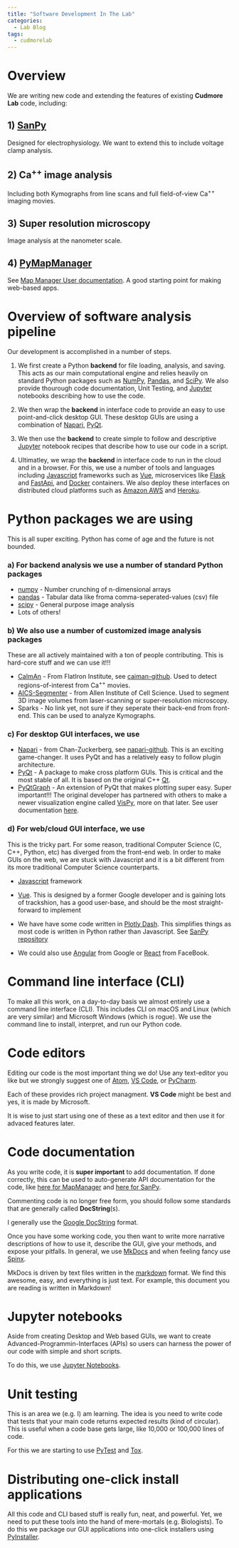 ```yaml
---
title: "Software Development In The Lab"
categories:
  - Lab Blog
tags:
  - cudmorelab
---
```


# Overview

We are writing new code and extending the features of existing **Cudmore Lab** code, including:

## 1) [SanPy]

Designed for electrophysiology. We want to extend this to include voltage clamp analysis.

## 2) Ca<sup>++</sup> image analysis

Including both Kymographs from line scans and full field-of-view Ca<sup>++</sup> imaging movies.

## 3) Super resolution microscopy

Image analysis at the nanometer scale.

## 4) [PyMapManager][pymapmanager]

See [Map Manager User documentation][mapmanager.net]. A good starting point for making web-based apps.

# Overview of software analysis pipeline

Our development is accomplished in a number of steps.

1.  We first create a Python **backend** for file loading, analysis, and saving. This acts as our main computational engine and relies heavily on standard Python packages such as [NumPy], [Pandas], and [SciPy]. We also provide thourough code documentation, Unit Testing, and [Jupyter] notebooks describing how to use the code.

2. We then wrap the **backend** in interface code to provide an easy to use point-and-click desktop GUI. These desktop GUIs are using a combination of [Napari], [PyQt].

3. We then use the **backend** to create simple to follow and descriptive [Jupyter] notebook recipes that describe how to use our code in a script.

4. Ultimatley, we wrap the **backend** in interface code to run in the cloud and in a browser. For this, we use a number of tools and languages including [Javascript] frameworks such as [Vue], microservices like [Flask] and [FastApi], and [Docker] containers. We also deploy these interfaces on distributed cloud platforms such as [Amazon AWS] and [Heroku].



# Python packages we are using

This is all super exciting. Python has come of age and the future is not bounded.

### a) For backend analysis we use a number of standard Python packages

- [numpy][numpy] - Number crunching of n-dimensional arrays
- [pandas][pandas] - Tabular data like froma comma-seperated-values (csv) file
- [scipy][scipy] - General purpose image analysis
- Lots of others!

### b) We also use a number of customized image analysis packages

These are all actively maintained with a ton of people contributing. This is hard-core stuff and we can use it!!!

- [CaImAn] - From FlatIron Institute, see [caiman-github][caiman-github]. Used to detect regions-of-interest from Ca<sup>++</sup> movies.
- [AICS-Segmenter] - from Allen Institute of Cell Science. Used to segment 3D image volumes from laser-scanning or super-resolution microscopy.
- Sparks - No link yet, not sure if they seperate their back-end from front-end. This can be used to analyze Kymographs.

### c) For desktop GUI interfaces, we use

- [Napari][napari-docs] - from Chan-Zuckerberg, see [napari-github][napari-github]. This is an exciting game-changer. It uses PyQt and has a relatively easy to follow plugin architecture.
- [PyQt][pyqt] - A package to make cross platform GUIs. This is critical and the most stable of all. It is based on the original C++ [Qt][qt].
- [PyQtGraph][pyqtgraph] - An extension of PyQt that makes plotting super easy. Super important!!! The original developer has partnered with others to make a newer visualization engine called [VisPy](https://github.com/vispy/vispy), more on that later. See user documentation [here](https://vispy.org/).


### d) For web/cloud GUI interface, we use

This is the tricky part. For some reason, traditional Computer Science (C, C++, Python, etc) has diverged from the front-end web. In order to make GUIs on the web, we are stuck with Javascript and it is a bit different from its more traditional Computer Science counterparts.

- [Javascript][javascript] framework

- [Vue][vue]. This is designed by a former Google developer and is gaining lots of trackshion, has a good user-base, and should be the most straight-forward to implement

- We have have some code written in [Plotly Dash][dash]. This simplifies things as most code is written in Python rather than Javascript. See [SanPy repository](https://cudmore.github.io/SanPy/web-application/)

 - We could also use [Angular][angular] from Google or [React][react] from FaceBook.


# Command line interface (CLI)

To make all this work, on a day-to-day basis we almost entirely use a command line interface (CLI). This includes CLI on macOS and Linux (which are very similar) and Microsoft Windows (which is rogue). We use the command line to install, interpret, and run our Python code.

# Code editors

Editing our code is the most important thing we do! Use any text-editor you like but we strongly suggest one of [Atom][atom], [VS Code][vscode], or [PyCharm][pycharm].

Each of these provides rich project managment. **VS Code** might be best and yes, it is made by Microsoft.

It is wise to just start using one of these as a text editor and then use it for advaced features later.

# Code documentation

As you write code, it is **super important** to add documentation. If done correctly, this can be used to auto-generate API documentation for the code, like [here for MapManager][pymapmanager-api] and [here for SanPy](https://cudmore.github.io/SanPy/api/bAnalysis/).

Commenting code is no longer free form, you should follow some standards that are generally called **DocString**(s).

I generally use the [Google DocString](https://sphinxcontrib-napoleon.readthedocs.io/en/latest/example_google.html) format.

Once you have some working code, you then want to write more narrative descriptions of how to use it, describe the GUI, give your methods, and expose your pitfalls. In general, we use [MkDocs] and when feeling fancy use [Spinx][sphinx].

MkDocs is driven by text files written in the [markdown](https://daringfireball.net/projects/markdown/) format. We find this awesome, easy, and everything is just text. For example, this document you are reading is written in Markdown!

# Jupyter notebooks

Aside from creating Desktop and Web based GUIs, we want to create Advanced-Programmin-Interfaces (APIs) so users can harness the power of our code with simple and short scripts.

To do this, we use [Jupyter Notebooks][jupyter].

# Unit testing

This is an area we (e.g. I) am learning. The idea is you need to write code that tests that your main code returns expected results (kind of circular). This is useful when a code base gets large, like 10,000 or 100,000 lines of code.

For this we are starting to use [PyTest] and [Tox].

# Distributing one-click install applications

All this code and CLI based stuff is really fun, neat, and powerful. Yet, we need to put these tools into the hand of mere-mortals (e.g. Biologists). To do this we package our GUI applications into one-click installers using [PyInstaller].


[pymapmanager]: https://cudmore.github.io/PyMapManager/
[SanPy]: https://cudmore.github.io/SanPy/
[mapmanager.net]: https://mapmanager.net

[atom]: https://atom.io/
[pycharm]: https://www.jetbrains.com/pycharm/
[vscode]: https://code.visualstudio.com/

[pymapmanager-api]: https://pymapmanager.readthedocs.io/en/latest/
[mkdocs]: https://www.mkdocs.org/
[sphinx]: https://www.sphinx-doc.org/en/master/

[vue]: https://vuejs.org/
[angular]: https://angular.io/
[react]: https://reactjs.org/


[numpy]: https://numpy.org/
[pandas]: https://pandas.pydata.org/
[scipy]: https://www.scipy.org/

[Napari]: https://napari.org

[caiman-github]: https://github.com/flatironinstitute/CaImAn
[CaImAn]: https://caiman.readthedocs.io/en/master/

[aics-segmenter]: https://github.com/AllenCell/aics-segmentation

[napari-docs]: https://napari.org
[napari-github]: https://github.com/napari/napari

[pyqt]: https://riverbankcomputing.com/software/pyqt/intro
[pyqtgraph]: https://www.pyqtgraph.org/
[qt]: https://en.wikipedia.org/wiki/Qt_(software)

[javascript]: https://www.javascript.com/
[dash]: https://dash.plotly.com/

[jupyter]: https://jupyter.org/

[PyTest]: https://pytest.org
[Tox]: https://tox.wiki/en/latest/index.html

[pyenv]:https://github.com/pyenv/pyenv

[PyInstaller]: https://www.pyinstaller.org/

[Flask]: https://flask.palletsprojects.com/en/2.0.x/
[FastApi]: https://fastapi.tiangolo.com/
[Docker]: https://www.docker.com/
[Amazon AWS]: https://aws.amazon.com/
[Heroku]: https://en.wikipedia.org/wiki/Heroku
